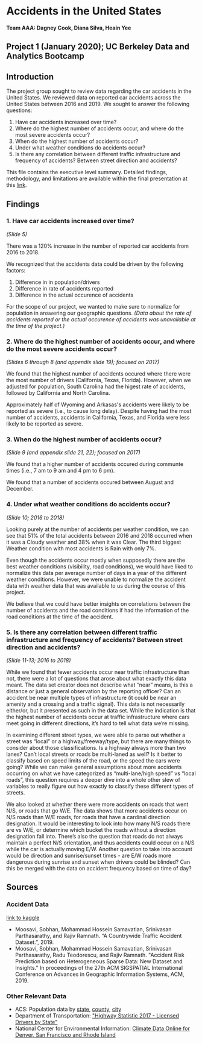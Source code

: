 # Accidents in the United States
__Team AAA: Dagney Cook, Diana Silva, Heain Yee__  

## Project 1 (January 2020); UC Berkeley Data and Analytics Bootcamp  

## Introduction
The project group sought to review data regarding the car accidents in the United States. We reviewed data on reported car accidents across the United States between 2016 and 2019. We sought to answer the following questions:

1. Have car accidents increased over time?
2. Where do the highest number of accidents occur, and where do the most severe accidents occur?
3. When do the highest number of accidents occur?
4. Under what weather conditions do accidents occur?
5. Is there any correlation between different traffic infrastructure and frequency of accidents? Between street direction and accidents?

This file contains the executive level summary. Detailed findings, methodology, and limitations are available within the final presentation at this [link](https://docs.google.com/presentation/d/1Qo-e_8BA8SlvF52k39OP4iQ8TkSZ4GOLJ6O3hjBERls/edit?usp=sharing).

## Findings

### 1. Have car accidents increased over time?
*(Slide 5)*

There was a 120% increase in the number of reported car accidents from 2016 to 2018.

We recognized that the accidents data could be driven by the following factors:
1. Difference in in population/drivers
2. Difference in rate of accidents reported
3. Difference in the actual occurence of accidents

For the scope of our project, we wanted to make sure to normalize for population in answering our geographic questions. 
_(Data about the rate of accidents reported or the actual occurence of accidents was unavailable at the time of the project.)_

### 2. Where do the highest number of accidents occur, and where do the most severe accidents occur?
*(Slides 6 through 8 (and appendix slide 19); focused on 2017)*

We found that the highest number of accidents occured where there were the most number of drivers (California, Texas, Florida). However, when we adjusted for population, South Carolina had the higest rate of accidents, followed by California and North Carolina.

Approximately half of Wyoming and Arkasas's accidents were likely to be reported as severe (i.e., to cause long delay). Despite having had the most number of accidents, accidents in California, Texas, and Florida were less likely to be reported as severe.

### 3. When do the highest number of accidents occur?
*(Slide 9 (and appendix slide 21, 22); focused on 2017)*

We found that a higher number of accidents occured during communte times (i.e., 7 am to 9 am and 4 pm to 6 pm).

We found that a number of accidents occured between August and December.

### 4. Under what weather conditions do accidents occur?
*(Slide 10; 2016 to 2018)*

Looking purely at the number of accidents per weather condition, we can see that 51% of the total accidents between 2016 and 2018 occurred when it was a Cloudy weather and 38% when it was Clear. The third biggest Weather condition with most accidents is Rain with only 7%.

Even though the accidents occur mostly when supposedly there are the best weather conditions (visibility, road conditions), we would have liked to normalize this data per average number of days in a year of the different weather conditions. However, we were unable to normalize the accident data with weather data that was available to us during the course of this project. 

We believe that we could have better insights on correlations between the number of accidents and the road conditions if had the information of the road conditions at the time of the accident.

### 5. Is there any correlation between different traffic infrastructure and frequency of accidents? Between street direction and accidents?
*(Slide 11-13; 2016 to 2018)*

While we found that fewer accidents occur near traffic infrastructure than not, there were a lot of questions that arose about what exactly this data meant.  The data set creator does not describe what “near” means, is this a distance or just a general observation by the reporting officer?  Can an accident be near multiple types of infrastructure (it could be near an amenity and a crossing and a traffic signal).  This data is not necessarily either/or, but it presented as such in the data set.  While the indication is that the highest number of accidents occur at traffic infrastructure where cars meet going in different directions, it’s hard to tell what data we’re missing.

In examining different street types, we were able to parse out whether a street was “local” or a highway/freeway/type, but there are many things to consider about those classifications.  Is a highway always more than two lanes?  Can’t local streets or roads be multi-laned as well?  Is it better to classify based on speed limits of the road, or the speed the cars were going?  While we can make general assumptions about more accidents occurring on what we have categorized as “multi-lane/high speed” vs “local roads”, this question requires a deeper dive into a whole other slew of variables to really figure out how exactly to classify these different types of streets.

We also looked at whether there were more accidents on roads that went N/S, or roads that go W/E.  The data shows that more accidents occur on N/S roads than W/E roads, for roads that have a cardinal direction designation.  It would be interesting to look into how many N/S roads there are vs W/E, or determine which bucket the roads without a direction designation fall into.  There’s also the question that roads do not always maintain a perfect N/S orientation, and thus accidents could occur on a N/S while the car is actually moving E/W.  Another question to take into account would be direction and sunrise/sunset times - are E/W roads more dangerous during sunrise and sunset when drivers could be blinded?  Can this be merged with the data on accident frequency based on time of day?

## Sources 
### Accident Data
[link to kaggle](https://www.kaggle.com/sobhanmoosavi/us-accidents)

* Moosavi, Sobhan, Mohammad Hossein Samavatian, Srinivasan Parthasarathy, and Rajiv Ramnath. “A Countrywide Traffic Accident Dataset.”, 2019.
* Moosavi, Sobhan, Mohammad Hossein Samavatian, Srinivasan Parthasarathy, Radu Teodorescu, and Rajiv Ramnath. "Accident Risk Prediction based on Heterogeneous Sparse Data: New Dataset and Insights." In proceedings of the 27th ACM SIGSPATIAL International Conference on Advances in Geographic Information Systems, ACM, 2019. 
### Other Relevant Data
* ACS: Population data by [state](https://www.census.gov/content/census/en/data/tables/time-series/demo/popest/2010s-state-total.html#par_textimage_1574439295), [county](https://www.census.gov/content/census/en/data/tables/time-series/demo/popest/2010s-counties-total.html#par_textimage_242301767), [city](https://www.census.gov/content/census/en/data/tables/time-series/demo/popest/2010s-total-cities-and-towns.html) 
* Department of Transportation: ["Highway Statistic 2017 - Licensed Drivers by State"](https://www.fhwa.dot.gov/policyinformation/statistics/2017/)
* National Center for Environmental Information: [Climate Data Online for Denver, San Francisco and Rhode Island](https://www.ncdc.noaa.gov/cdo-web/)